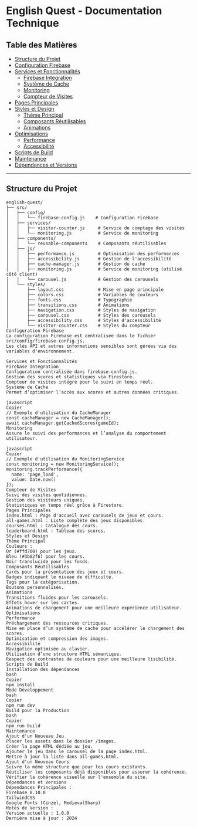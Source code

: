 # English Quest - Documentation Technique

## Table des Matières
- [Structure du Projet](#structure-du-projet)
- [Configuration Firebase](#configuration-firebase)
- [Services et Fonctionnalités](#services-et-fonctionnalités)
  - [Firebase Integration](#firebase-integration)
  - [Système de Cache](#système-de-cache)
  - [Monitoring](#monitoring)
  - [Compteur de Visites](#compteur-de-visites)
- [Pages Principales](#pages-principales)
- [Styles et Design](#styles-et-design)
  - [Thème Principal](#thème-principal)
  - [Composants Réutilisables](#composants-réutilisables)
  - [Animations](#animations)
- [Optimisations](#optimisations)
  - [Performance](#performance)
  - [Accessibilité](#accessibilité)
- [Scripts de Build](#scripts-de-build)
- [Maintenance](#maintenance)
- [Dépendances et Versions](#dépendances-et-versions)

---

## Structure du Projet

```plaintext
english-quest/
├── src/
│   ├── config/
│   │   └── firebase-config.js    # Configuration Firebase
│   ├── services/
│   │   ├── visitor-counter.js     # Service de comptage des visites
│   │   └── monitoring.js          # Service de monitoring
│   ├── components/
│   │   └── reusable-components    # Composants réutilisables
│   ├── js/
│   │   ├── performance.js         # Optimisation des performances
│   │   ├── accessibility.js       # Gestion de l'accessibilité
│   │   ├── cache-manager.js       # Gestion du cache
│   │   ├── monitoring.js          # Service de monitoring (utilisé côté client)
│   │   └── carousel.js            # Gestion des carousels
│   └── styles/
│       ├── layout.css             # Mise en page principale
│       ├── colors.css             # Variables de couleurs
│       ├── fonts.css              # Typographie
│       ├── transitions.css        # Animations
│       ├── navigation.css         # Styles de navigation
│       ├── carousel.css           # Styles des carousels
│       ├── accessibility.css      # Styles d'accessibilité
│       └── visitor-counter.css    # Styles du compteur
Configuration Firebase
La configuration Firebase est centralisée dans le fichier src/config/firebase-config.js.
Les clés API et autres informations sensibles sont gérées via des variables d'environnement.

Services et Fonctionnalités
Firebase Integration
Configuration centralisée dans firebase-config.js.
Gestion des scores et statistiques via Firestore.
Compteur de visites intégré pour le suivi en temps réel.
Système de Cache
Permet d’optimiser l’accès aux scores et autres données critiques.

javascript
Copier
// Exemple d'utilisation du CacheManager
const cacheManager = new CacheManager();
await cacheManager.getCachedScores(gameId);
Monitoring
Assure le suivi des performances et l’analyse du comportement utilisateur.

javascript
Copier
// Exemple d'utilisation du MonitoringService
const monitoring = new MonitoringService();
monitoring.trackPerformance({
  name: 'page_load',
  value: Date.now()
});
Compteur de Visites
Suivi des visites quotidiennes.
Gestion des visiteurs uniques.
Statistiques en temps réel grâce à Firestore.
Pages Principales
index.html : Page d'accueil avec carousels de jeux et cours.
all-games.html : Liste complète des jeux disponibles.
courses.html : Catalogue des cours.
leaderboard.html : Tableau des scores.
Styles et Design
Thème Principal
Couleurs :
Or (#ffd700) pour les jeux.
Bleu (#3b82f6) pour les cours.
Noir translucide pour les fonds.
Composants Réutilisables
Cards pour la présentation des jeux et cours.
Badges indiquant le niveau de difficulté.
Tags pour la catégorisation.
Boutons personnalisés.
Animations
Transitions fluides pour les carousels.
Effets hover sur les cartes.
Animations de chargement pour une meilleure expérience utilisateur.
Optimisations
Performance
Préchargement des ressources critiques.
Mise en place d’un système de cache pour accélérer le chargement des scores.
Optimisation et compression des images.
Accessibilité
Navigation optimisée au clavier.
Utilisation d’une structure HTML sémantique.
Respect des contrastes de couleurs pour une meilleure lisibilité.
Scripts de Build
Installation des dépendances
bash
Copier
npm install
Mode Développement
bash
Copier
npm run dev
Build pour la Production
bash
Copier
npm run build
Maintenance
Ajout d'un Nouveau Jeu
Placer les assets dans le dossier /images.
Créer la page HTML dédiée au jeu.
Ajouter le jeu dans le carousel de la page index.html.
Mettre à jour la liste dans all-games.html.
Ajout d'un Nouveau Cours
Suivre la même structure que pour les cours existants.
Réutiliser les composants déjà disponibles pour assurer la cohérence.
Vérifier la cohérence visuelle sur l'ensemble du site.
Dépendances et Versions
Dépendances Principales :
Firebase 8.10.0
TailwindCSS
Google Fonts (Cinzel, MedievalSharp)
Notes de Version :
Version actuelle : 1.0.0
Dernière mise à jour : 2024

